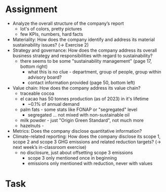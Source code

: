 # Assignment
- Analyze the overall structure of the company’s report
	- lot's of colors, pretty pictures
	- few KPIs, numbers, hard facts
- Materiality: How does the company identify and address its material sustainability issues? (-> Exercise 2)
- Strategy and governance: How does the company address its overall business strategy and responsibilities with regard to sustainability?
	- there seems to be some "sustainability management" (page 17, bottom right)
		- what this is no clue - department, group of people, group within advisory board?
		- contact information provided (page 50, bottom left)
- Value chain: How does the company address its value chain?
	- traceable cocoa
	- el cacao has 50 tonnes production (as of 2023) in it's lifetime
		- ~0.1% of annual demand
	- palm fats - some stats like FONAP or "segregated" level
		- segregated ... not mixed with non-sustainable oil
	- milk powder - just "Origin Green Standard", not much more
	- hazelnuts - 
- Metrics: Does the company disclose quantitative information?
- Climate-related reporting: How does the company disclose its scope 1, scope 2 and scope 3 GHG emissions and related reduction targets? (-> next week’s in-classroom exercise)
	- no disclosure, just about offsetting scope 3 emissions
		- scope 3 only mentioned once in beginning
		- emissions only mentioned with reduction, never with values

# Task
